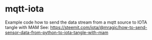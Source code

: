 # mqtt-iota
Example code how to send the data stream from a mqtt source to IOTA tangle with MAM
See: https://steemit.com/iota/@mragic/how-to-send-sensor-data-from-python-to-iota-tangle-with-mam
